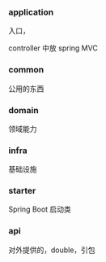 


### application

入口，

controller 中放 spring MVC


### common

公用的东西


### domain

领域能力


### infra

基础设施


### starter


Spring Boot 启动类



### api

对外提供的，double，引包